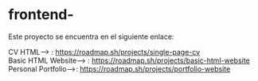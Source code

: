 # frontend-
Este proyecto se encuentra en el siguiente enlace:

CV HTML--> : https://roadmap.sh/projects/single-page-cv <br>
Basic HTML Website--> : https://roadmap.sh/projects/basic-html-website<br>
Personal Portfolio-->: https://roadmap.sh/projects/portfolio-website
